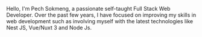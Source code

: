 Hello, I'm Pech Sokmeng, a passionate self-taught Full Stack Web Developer.
Over the past few years, I have focused on improving my skills in web development such as involving myself with the latest technologies like Nest JS, Vue/Nuxt 3 and Node Js.
